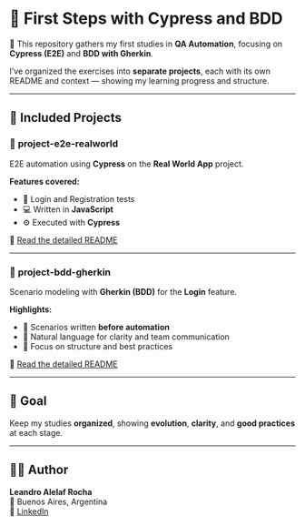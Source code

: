 # 🧪 First Steps with Cypress and BDD

📌 This repository gathers my first studies in **QA Automation**, focusing on **Cypress (E2E)** and **BDD with Gherkin**.

I’ve organized the exercises into **separate projects**, each with its own README and context — showing my learning progress and structure.

---

## 📂 Included Projects

### 🔹 **project-e2e-realworld**
E2E automation using **Cypress** on the **Real World App** project.

**Features covered:**
- 🔐 Login and Registration tests  
- 💻 Written in **JavaScript**  
- ⚙️ Executed with **Cypress**

📘 [Read the detailed README](#)

---

### 🔹 **project-bdd-gherkin**
Scenario modeling with **Gherkin (BDD)** for the **Login** feature.

**Highlights:**
- 🧾 Scenarios written **before automation**
- 💬 Natural language for clarity and team communication
- 🧱 Focus on structure and best practices

📘 [Read the detailed README](#)

---

## 🧠 Goal
Keep my studies **organized**, showing **evolution**, **clarity**, and **good practices** at each stage.

---

## 🙋‍♂️ Author
**Leandro Alelaf Rocha**  
📍 Buenos Aires, Argentina  
🔗 [LinkedIn](h)

